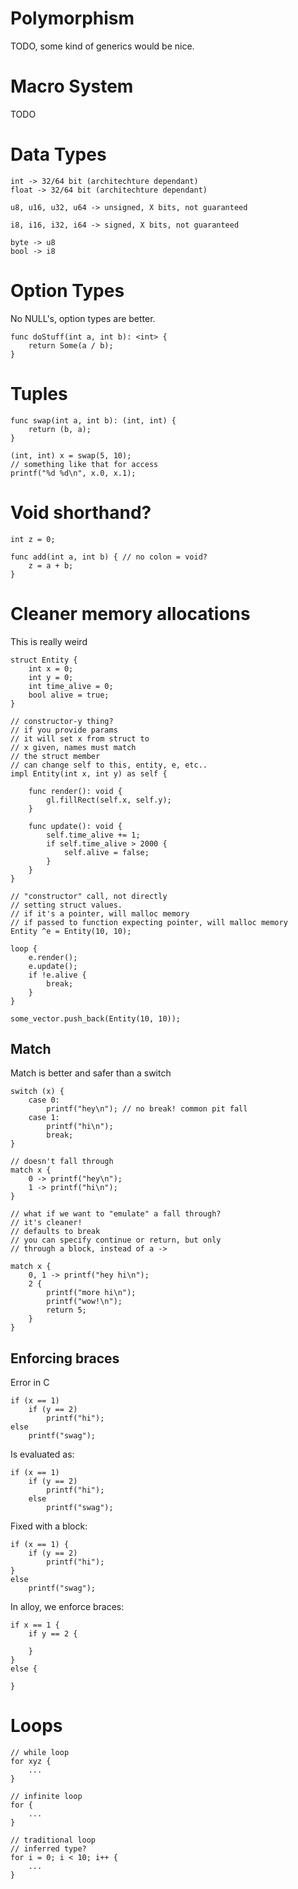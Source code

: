 # Polymorphism
TODO, some kind of generics would be nice.

# Macro System
TODO

# Data Types

	int -> 32/64 bit (architechture dependant)
	float -> 32/64 bit (architechture dependant)

	u8, u16, u32, u64 -> unsigned, X bits, not guaranteed

	i8, i16, i32, i64 -> signed, X bits, not guaranteed

	byte -> u8
	bool -> i8

# Option Types
No NULL's, option types are better.

	func doStuff(int a, int b): <int> {
		return Some(a / b);
	}

# Tuples

	func swap(int a, int b): (int, int) {
		return (b, a);
	}

	(int, int) x = swap(5, 10);
	// something like that for access
	printf("%d %d\n", x.0, x.1);

# Void shorthand?

	int z = 0;

	func add(int a, int b) { // no colon = void?
		z = a + b;
	}

# Cleaner memory allocations
This is really weird

	struct Entity {
		int x = 0;
		int y = 0;
		int time_alive = 0;
		bool alive = true;
	}

	// constructor-y thing?
	// if you provide params
	// it will set x from struct to
	// x given, names must match
	// the struct member
	// can change self to this, entity, e, etc..
	impl Entity(int x, int y) as self {

		func render(): void {
			gl.fillRect(self.x, self.y);
		}

		func update(): void {
			self.time_alive += 1;
			if self.time_alive > 2000 {
				self.alive = false;
			}
		}
	}

	// "constructor" call, not directly
	// setting struct values.
	// if it's a pointer, will malloc memory
	// if passed to function expecting pointer, will malloc memory
	Entity ^e = Entity(10, 10);

	loop {
		e.render();
		e.update();
		if !e.alive {
			break;
		}
	}

	some_vector.push_back(Entity(10, 10));

## Match
Match is better and safer than a switch

	switch (x) {
		case 0:
			printf("hey\n"); // no break! common pit fall
		case 1:
			printf("hi\n");
			break;
	}

	// doesn't fall through
	match x {
		0 -> printf("hey\n");
		1 -> printf("hi\n");
	}

	// what if we want to "emulate" a fall through?
	// it's cleaner!
	// defaults to break
	// you can specify continue or return, but only
	// through a block, instead of a ->

	match x {
		0, 1 -> printf("hey hi\n");
		2 {
			printf("more hi\n");
			printf("wow!\n");
			return 5;
		}
	}

## Enforcing braces
Error in C

	if (x == 1)
		if (y == 2)
			printf("hi");
	else
		printf("swag");

Is evaluated as:

	if (x == 1)
		if (y == 2)
			printf("hi");
		else
			printf("swag");

Fixed with a block:

	if (x == 1) {
		if (y == 2)
			printf("hi");
	}
	else 
		printf("swag");

In alloy, we enforce braces:

	if x == 1 {
		if y == 2 {

		}
	}
	else {

	}

# Loops

	// while loop
	for xyz {
		...
	}

	// infinite loop
	for {
		...
	}

	// traditional loop
	// inferred type?
	for i = 0; i < 10; i++ {
		...
	}

